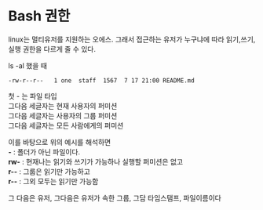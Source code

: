 # Bash 권한
linux는 멀티유저를 지원하는 오에스.
그래서 접근하는 유저가 누구냐에 따라 읽기,쓰기,실행 권한을 다르게 줄 수 있다.

ls -al 했을 때
```
-rw-r--r--   1 one  staff  1567  7 17 21:00 README.md
```
첫 - 는 파일 타입  
그다음 세글자는 현재 사용자의 퍼미션  
그다음 세글자는 사용자의 그룹 퍼미션  
그다음 세글자는 모든 사람에게의 퍼미션  

이를 바탕으로 위의 예시를 해석하면  
**-**   : 폴더가 아닌 파일이다.  
**rw-** : 현재나는 읽기와 쓰기가 가능하나 실행할 퍼미션은 없고  
**r--** : 그룹은 읽기만 가능하고  
**r--** : 그외 모두는 읽기만 가능함

그 다음은 유저, 그다음은 유저가 속한 그룹, 그담 타임스탬프, 파일이름이다